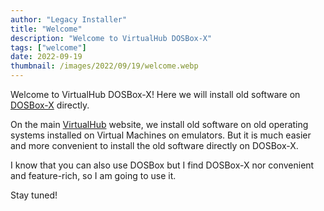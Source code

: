 ```yaml
---
author: "Legacy Installer"
title: "Welcome"
description: "Welcome to VirtualHub DOSBox-X"
tags: ["welcome"]
date: 2022-09-19
thumbnail: /images/2022/09/19/welcome.webp
---
```


Welcome to VirtualHub DOSBox-X! Here we will install old software on [DOSBox-X](https://dosbox-x.com/) directly.

On the main [VirtualHub](https://www.virtualhub.eu.org) website, we install old software on old operating systems installed on Virtual Machines on emulators. But it is much easier and more convenient to install the old software directly on DOSBox-X.

I know that you can also use DOSBox but I find DOSBox-X nor convenient and feature-rich, so I am going to use it.

Stay tuned!

<script src="https://giscus.app/client.js"
        data-repo="InstallerLegacy/dosbox-x.virtualhub.eu.org"
        data-repo-id="R_kgDOIBmYVg"
        data-category="Comments"
        data-category-id="DIC_kwDOIBmYVs4CRhwo"
        data-mapping="pathname"
        data-strict="0"
        data-reactions-enabled="1"
        data-emit-metadata="0"
        data-input-position="top"
        data-theme="preferred_color_scheme"
        data-lang="en"
        data-loading="lazy"
        crossorigin="anonymous"
        async>
</script>
